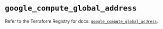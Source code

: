 # `google_compute_global_address`

Refer to the Terraform Registry for docs: [`google_compute_global_address`](https://registry.terraform.io/providers/hashicorp/google/6.12.0/docs/resources/compute_global_address).

